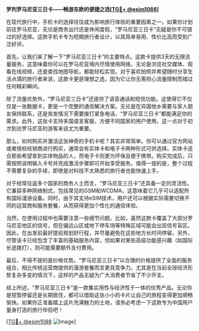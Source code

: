 **罗列罗马尼亚三日卡——畅游东欧的便捷之选[[TG💪+ @esim1088](https://t.me/s/esim1088)]**

在现代旅行中，手机卡的选择往往成为影响旅行体验的重要因素之一。如果你计划前往罗马尼亚，无论是商务出行还是休闲度假，“罗马尼亚三日卡”无疑是你不可错过的好选择。这款手机卡专为短期旅行者设计，以其简单易用、性价比高而受到广泛好评。

首先，让我们来了解一下“罗马尼亚三日卡”的主要特点。这款卡提供3天的无限流量服务，这意味着你可以在罗马尼亚境内尽情使用网络，无论是浏览社交媒体、观看在线视频，还是查找地图导航，都能轻松实现。对于喜欢拍照并希望随时分享生活点滴的旅行者来说，这款卡更是理想之选，因为它让你无需担心流量限制而错过任何精彩瞬间。

除了流量优势外，“罗马尼亚三日卡”还提供了语音通话和短信功能。这使得它不仅仅是一张数据卡，更是一个完整的通信解决方案。无论是在异国他乡需要与家人朋友保持联系，还是突发情况下需要拨打紧急电话，“罗马尼亚三日卡”都能满足你的需求。此外，这张卡支持多国语言客服，方便不同国家的用户使用，这一点对于初次到访罗马尼亚的游客来说尤为重要。

那么，如何购买并激活这张神奇的手机卡呢？其实非常简单。你可以通过官方网站或者授权经销商进行购买，通常会有实体卡和电子卡两种形式可供选择。实体卡适合那些希望拿到实体物品的人，而电子卡则更为环保且便于携带。购买完成后，只需按照说明输入卡号并完成激活步骤即可开始享受服务。值得一提的是，整个过程不需要复杂的手续，即使是对科技不太熟悉的旅行者也能快速上手。

对于经常往返多个国家的商务人士而言，“罗马尼亚三日卡”还具备一定的灵活性。它兼容多种网络制式，包括常见的GSM和WCDMA，这意味着它几乎可以适配所有国际漫游设备。同时，由于其支持eSIM技术，用户还可以根据实际需要切换不同的运营商和服务套餐，从而获得更加个性化的通信体验。

当然，在使用过程中也需要注意一些细节问题。比如，虽然这款卡覆盖了大部分罗马尼亚地区的信号，但在偏远山区或地下停车场等特殊区域可能会出现信号盲区。因此，在出发前最好提前规划好行程，并尽量避免在这些地方长时间停留。另外，尽管该卡已经包含了丰富的基础服务内容，但如果对某些高级功能感兴趣（如国际长途拨打），则可能需要额外支付费用。

最后，不得不提的是价格优势。“罗马尼亚三日卡”以合理的价格提供了全面的服务组合，相比传统运营商提供的漫游套餐而言更具竞争力。尤其是在当前全球经济形势复杂多变的情况下，这样的产品无疑为广大消费者节省了不少开支。

综上所述，“罗马尼亚三日卡”是一款集实用性与经济性于一体的优秀产品。无论你是短暂停留还是长期居住，都可以借助这张小小的卡片让自己的旅程变得更加顺畅愉快。如果你正准备踏上这片充满魅力的土地，请务必考虑一下这款专为中国用户量身打造的旅行伴侣吧！

[[TG💪+ @esim1088](https://t.me/s/esim1088) ![Image](https://i.postimg.cc/4NQfJmqS/Snipaste-2025-05-13-00-14-12.png)]